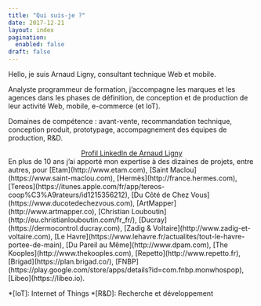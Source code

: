 ```yaml
---
title: "Qui suis-je ?"
date: 2017-12-21
layout: index
pagination:
  enabled: false
draft: false
---
```

Hello, je suis Arnaud Ligny, consultant technique Web et mobile.

Analyste programmeur de formation, j’accompagne les marques et les agences dans les phases de définition, de conception et de production de leur activité Web, mobile, e-commerce (et IoT).

Domaines de compétence : avant-vente, recommandation technique, conception produit, prototypage, accompagnement des équipes de production, R&D.

<div style="text-align: center;" class="LI-profile-badge"  data-version="v1" data-size="large" data-locale="fr_FR" data-type="horizontal" data-theme="light" data-vanity="arnaudligny"><a class="LI-simple-link" href="https://fr.linkedin.com/in/arnaudligny/fr?trk=profile-badge">Profil LinkedIn de Arnaud Ligny</a></div>
<script type="text/javascript" src="https://platform.linkedin.com/badges/js/profile.js" async defer></script>
En plus de 10 ans j’ai apporté mon expertise à des dizaines de projets, entre autres, pour [Etam](http://www.etam.com), [Saint Maclou](https://www.saint-maclou.com), [Hermès](http://france.hermes.com), [Tereos](https://itunes.apple.com/fr/app/tereos-coop%C3%A9rateurs/id1215356212), [Du Côté de Chez Vous](https://www.ducotedechezvous.com), [ArtMapper](http://www.artmapper.co), [Christian Louboutin](http://eu.christianlouboutin.com/fr_fr/), [Ducray](https://dermocontrol.ducray.com), [Zadig & Voltaire](http://www.zadig-et-voltaire.com), [Le Havre](https://www.lehavre.fr/actualites/tout-le-havre-portee-de-main), [Du Pareil au Même](http://www.dpam.com), [The Kooples](http://www.thekooples.com), [Repetto](http://www.repetto.fr), [Brigad](https://plan.brigad.co/), [FNBP](https://play.google.com/store/apps/details?id=com.fnbp.monwhospop), [Libeo](https://libeo.io).

*[IoT]: Internet of Things
*[R&D]: Recherche et développement